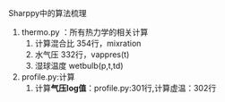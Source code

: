 Sharppy中的算法梳理

1. thermo.py ：所有热力学的相关计算
   1. 计算混合比 354行，mixration
   2. 水气压 332行，vappres\(t\)
   3. 湿球温度 wetbulb\(p,t,td\)
2. profile.py:计算
   1. 计算**气压log值**：profile.py:301行,计算虚温：302行




